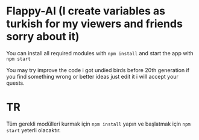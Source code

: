 # Flappy-AI (I create variables as turkish for my viewers and friends sorry about it)
You can install all required modules with `npm install` and start the app with `npm start`

You may try improve the code i got undied birds before 20th generation if you find something wrong or better ideas just edit it i will accept your quests.

# TR

Tüm gerekli modülleri kurmak için `npm install` yapın ve başlatmak için `npm start` yeterli olacaktır.

